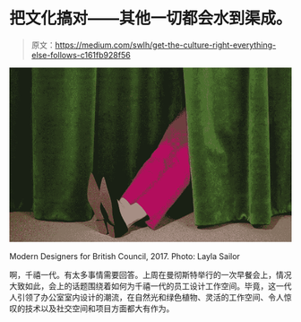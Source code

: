 # 把文化搞对——其他一切都会水到渠成。

> 原文：<https://medium.com/swlh/get-the-culture-right-everything-else-follows-c161fb928f56>

![](img/bece02c24bb6d49a903933526e99af6b.png)

Modern Designers for British Council, 2017\. Photo: Layla Sailor

啊，千禧一代。有太多事情需要回答。上周在曼彻斯特举行的一次早餐会上，情况大致如此，会上的话题围绕着如何为千禧一代的员工设计工作空间。毕竟，这一代人引领了办公室室内设计的潮流，在自然光和绿色植物、灵活的工作空间、令人惊叹的技术以及社交空间和项目方面都大有作为。